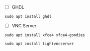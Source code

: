 
- [ ] GHDL

```
sudo apt install ghdl
```

- [ ] VNC Server

```
sudo apt install xfce4 xfce4-goodies
```

```
sudo apt install tightvncserver
```

